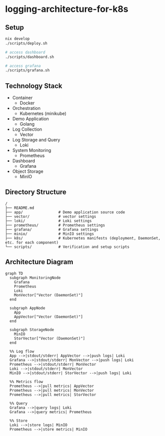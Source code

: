 # logging-architecture-for-k8s

## Setup

```sh
nix develop
./scripts/deploy.sh

# access dashboard
./scripts/dashboard.sh

# access grafana
./scripts/grafana.sh
```

## Technology Stack

- Container
  - Docker
- Orchestration
  - Kubernetes (minikube)
- Demo Application
  - Golang
- Log Collection
  - Vector
- Log Storage and Query
  - Loki
- System Monitoring
  - Prometheus
- Dashboard
  - Grafana
- Object Storage
  - MinIO

## Directory Structure

```
/
├── README.md
├── app/                # Demo application source code
├── vector/             # vector settings
├── loki/               # Loki settings
├── prometheus/         # Prometheus settings
├── grafana/            # Grafana settings
├── minio/              # MinIO settings
├── k8s/                # Kubernetes manifests (deployment, DaemonSet, etc. for each component)
└── scripts/            # Verification and setup scripts
```

## Architecture Diagram

```mermaid
graph TD
  subgraph MonitoringNode
    Grafana
    Prometheus
    Loki
    MonVector["Vector (DaemonSet)"]
  end

  subgraph AppNode
    App
    AppVector["Vector (DaemonSet)"]
  end

  subgraph StorageNode
    MinIO
    StorVector["Vector (DaemonSet)"]
  end

  %% Log flow
  App -->|stdout/stderr| AppVector -->|push logs| Loki
  Grafana -->|stdout/stderr| MonVector -->|push logs| Loki
  Prometheus -->|stdout/stderr| MonVector
  Loki -->|stdout/stderr| MonVector
  MinIO -->|stdout/stderr| StorVector -->|push logs| Loki

  %% Metrics flow
  Prometheus -->|pull metrics| AppVector
  Prometheus -->|pull metrics| MonVector
  Prometheus -->|pull metrics| StorVector

  %% Query
  Grafana -->|query logs| Loki
  Grafana -->|query metrics| Prometheus

  %% Store
  Loki -->|store logs| MinIO
  Prometheus -->|store metrics| MinIO
```
